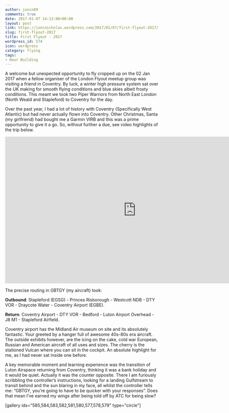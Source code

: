 ```yaml
---
author: joncn89
comments: true
date: 2017-01-07 14:13:08+00:00
layout: post
link: https://joncnicholas.wordpress.com/2017/01/07/first-flyout-2017/
slug: first-flyout-2017
title: First Flyout - 2017
wordpress_id: 574
icon: wordpress
category: flying
tags:
- Hour Building
---
```


A welcome but unexpected opportunity to fly cropped up on the 02 Jan 2017 when a fellow organiser of the London Flyout meetup group was visiting a friend in Coventry. By luck, a winter high pressure system sat over the UK making for smooth flying conditions and blue skies albeit frosty conditions. This meant we took two Piper Warriors from North East London (North Weald and Stapleford) to Coventry for the day.

Over the past year, I had a lot of history with Coventry (Specifically West Atlantic) but had never actually flown into Coventry. Other Christmas, Santa (my girlfriend) had bought me a Garmin VIRB and this was a prime opportunity to give it a go. So, without further a due, see video highlights of the trip below.

<iframe width="854" height="480" src="https://www.youtube.com/embed/q1izhoLxLtg" frameborder="0" allowfullscreen></iframe>

The precise routing in GBTGY (my aircraft) took:

**Outbound**: Stapleford (EGSG) - Princes Risborough - Westcott NDB - DTY VOR - Draycote Water - Coventry Airport (EGBE).

**Return**: Coventry Airport - DTY VOR - Bedford - Luton Airport Overhead - J8 M1 - Stapleford Airfield.

Coventry airport has the Midland Air museum on site and its absolutely fantastic. Your greeted by a hanger full of awesome 40s-80s era aircraft. The outside exhibits however, are the icing on the cake, cold war European, Russian and American aircraft of all uses and sizes. The cherry is the stationed Vulcan where you can sit in the cockpit. An absolute highlight for me, as I had never sat inside one before.

A key memorable moment and learning experience was the transition of Luton Airspace returning from Coventry, thinking it was a bank holiday and it would be quiet. Actually it was the counter opposite. There I am furiously scribbling the controller’s instructions, looking for a landing Gulfstream to transit behind and the sun blaring in my face, all whilst the controller tells me: “GBTGY, you’re going to have to be quicker with your responses”. Does that mean I’ve earned my wings after being told off by ATC for being slow?

[gallery ids="585,584,583,582,581,580,577,578,579" type="circle"]

